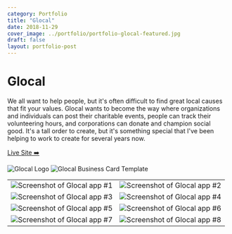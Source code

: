 ```yaml
---
category: Portfolio
title: "Glocal"
date: 2018-11-29
cover_image: ../portfolio/portfolio-glocal-featured.jpg
draft: false
layout: portfolio-post
---
```


# Glocal

We all want to help people, but it's often difficult to find great local causes that fit your values. Glocal wants to become the way where organizations and individuals can post their charitable events, people can track their volunteering hours, and corporations can donate and champion social good. It's a tall order to create, but it's something special that I've been helping to work to create for several years now.

<a class="btn btn-outline-dark mb-32" target="_blank" href="https://www.glocal.io">Live Site ➡️</a>

![Glocal Logo](../portfolio/portfolio-glocal-bc-1.jpg)
![Glocal Business Card Template](../portfolio/portfolio-glocal-bc-2.jpg)

|  |  |
| ----------- | ----------- |
| ![Screenshot of Glocal app #1](../portfolio/portfolio-glocal1.png) | ![Screenshot of Glocal app #2](../portfolio/portfolio-glocal2b.png) |
| ![Screenshot of Glocal app #3](../portfolio/portfolio-glocal4.png) | ![Screenshot of Glocal app #4](../portfolio/portfolio-glocal5.png) |
| ![Screenshot of Glocal app #5](../portfolio/portfolio-glocal6.png) | ![Screenshot of Glocal app #6](../portfolio/portfolio-glocal7.png) |
| ![Screenshot of Glocal app #7](../portfolio/portfolio-glocal8.png) | ![Screenshot of Glocal app #8](../portfolio/portfolio-glocal9.png) |